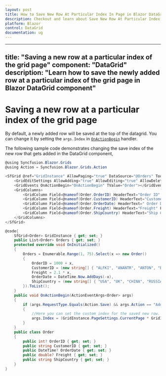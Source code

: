 ```yaml
---
layout: post
title: How to Save New Row At Particular Index In Page in Blazor DataGrid Component | Syncfusion
description: Checkout and learn about Save New Row At Particular Index In Page in Blazor DataGrid component of Syncfusion, and more details.
platform: Blazor
control: DataGrid
documentation: ug
---
```


---
title: "Saving a new row at a particular index of the grid page"
component: "DataGrid"
description: "Learn how to save the newly added row at a particular index of the grid page in Blazor DataGrid component"
---

# Saving a new row at a particular index of the grid page

By default, a newly added row will be saved at the top of the datagrid. You can change it by setting the `args.Index` in [`OnActionBegin`](https://help.syncfusion.com/cr/blazor/Syncfusion.Blazor.Grids.SfGrid-1.html) handler.

The following sample code demonstrates changing the save index of the new row that gets added in the DataGrid component,

```csharp
@using Syncfusion.Blazor.Grids
@using Action = Syncfusion.Blazor.Grids.Action

<SfGrid @ref="GridInstance" AllowPaging="true" DataSource="@Orders" Toolbar="@(new List<string>() { "Add","Edit","Delete","Update","Cancel" })">
    <GridEditSettings AllowAdding="true" AllowEditing="true" AllowDeleting="true" NewRowPosition="NewRowPosition.Bottom"></GridEditSettings>
    <GridEvents OnActionBegin="OnActionBegin" TValue="Order"></GridEvents>
    <GridColumns>
        <GridColumn Field=@nameof(Order.OrderID) HeaderText="Order ID" IsPrimaryKey="true" TextAlign="TextAlign.Right" Width="120"></GridColumn>
        <GridColumn Field=@nameof(Order.CustomerID) HeaderText="Customer Name" Width="120"></GridColumn>
        <GridColumn Field=@nameof(Order.OrderDate) HeaderText=" Order Date" EditType="EditType.DatePickerEdit" Format="d" TextAlign="TextAlign.Right" Width="130" Type="ColumnType.Date"></GridColumn>
        <GridColumn Field=@nameof(Order.Freight) HeaderText="Freight" Format="C2" TextAlign="TextAlign.Right" EditType="EditType.NumericEdit" Width="120"></GridColumn>
        <GridColumn Field=@nameof(Order.ShipCountry) HeaderText="Ship Country" EditType="EditType.DropDownEdit" Width="150"></GridColumn>
    </GridColumns>
</SfGrid>

@code{
    SfGrid<Order> GridInstance { get; set; }
    public List<Order> Orders { get; set; }
    protected override void OnInitialized()
    {
        Orders = Enumerable.Range(1, 75).Select(x => new Order()
        {
            OrderID = 1000 + x,
            CustomerID = (new string[] { "ALFKI", "ANANTR", "ANTON", "BLONP", "BOLID" })[new Random().Next(5)],
            Freight = 2.1 * x,
            OrderDate = DateTime.Now.AddDays(-x),
            ShipCountry = (new string[] { "USA", "UK", "CHINA", "RUSSIA", "INDIA" })[new Random().Next(5)]
        }).ToList();
    }
    public void OnActionBegin(ActionEventArgs<Order> args)
    {
        if (args.RequestType.Equals(Action.Save) && args.Action == "Add")
        {
            //Here you can set the custom index for the saved new row. Below calculation save the new row as last row of current page.
            args.Index = (GridInstance.PageSettings.CurrentPage * GridInstance.PageSettings.PageSize) - 1;
        }
    }
    public class Order
    {
        public int? OrderID { get; set; }
        public string CustomerID { get; set; }
        public DateTime? OrderDate { get; set; }
        public double? Freight { get; set; }
        public string ShipCountry { get; set; }
    }
}
```